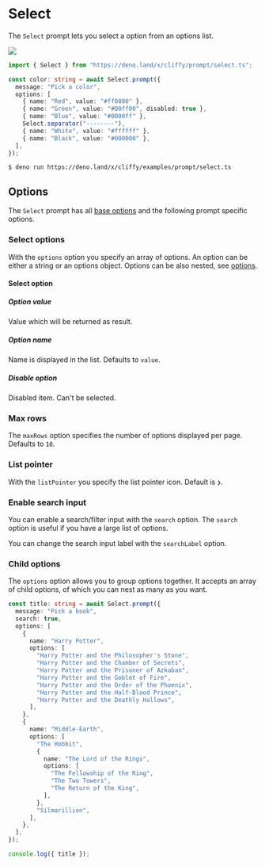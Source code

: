 # Select

The `Select` prompt lets you select a option from an options list.

![](../assets/img/select.gif)

```typescript
import { Select } from "https://deno.land/x/cliffy/prompt/select.ts";

const color: string = await Select.prompt({
  message: "Pick a color",
  options: [
    { name: "Red", value: "#ff0000" },
    { name: "Green", value: "#00ff00", disabled: true },
    { name: "Blue", value: "#0000ff" },
    Select.separator("--------"),
    { name: "White", value: "#ffffff" },
    { name: "Black", value: "#000000" },
  ],
});
```

```console
$ deno run https://deno.land/x/cliffy/examples/prompt/select.ts
```

## Options

The `Select` prompt has all [base options](./index.md) and the following prompt
specific options.

### Select options

With the `options` option you specify an array of options. An option can be
either a string or an options object. Options can be also nested, see
[options](#child-options).

#### Select option

##### Option value

Value which will be returned as result.

##### Option name

Name is displayed in the list. Defaults to `value`.

##### Disable option

Disabled item. Can't be selected.

### Max rows

The `maxRows` option specifies the number of options displayed per page.
Defaults to `10`.

### List pointer

With the `listPointer` you specify the list pointer icon. Default is `❯`.

### Enable search input

You can enable a search/filter input with the `search` option. The `search`
option is useful if you have a large list of options.

You can change the search input label with the `searchLabel` option.

### Child options

The `options` option allows you to group options together. It accepts an array
of child options, of which you can nest as many as you want.

```ts
const title: string = await Select.prompt({
  message: "Pick a book",
  search: true,
  options: [
    {
      name: "Harry Potter",
      options: [
        "Harry Potter and the Philosopher's Stone",
        "Harry Potter and the Chamber of Secrets",
        "Harry Potter and the Prisoner of Azkaban",
        "Harry Potter and the Goblet of Fire",
        "Harry Potter and the Order of the Phoenix",
        "Harry Potter and the Half-Blood Prince",
        "Harry Potter and the Deathly Hallows",
      ],
    },
    {
      name: "Middle-Earth",
      options: [
        "The Hobbit",
        {
          name: "The Lord of the Rings",
          options: [
            "The Fellowship of the Ring",
            "The Two Towers",
            "The Return of the King",
          ],
        },
        "Silmarillion",
      ],
    },
  ],
});

console.log({ title });
```
